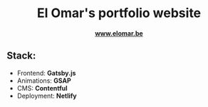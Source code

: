 <h1 align="center">
  El Omar's portfolio website
  
</h1>
<h4 align="center"><a href="https://www.elomar.be/" target="_blank">www.elomar.be</a></h4>


<h2>
  Stack:
</h2>

<ul>
  <li>Frontend: <strong>Gatsby.js</strong></li>
  <li>Animations: <strong>GSAP</strong></li>
  <li>CMS: <strong>Contentful</strong></li>
  <li>Deployment: <strong>Netlify</strong></li>
</ul>
